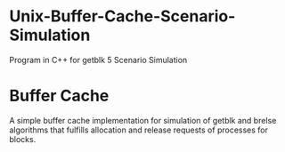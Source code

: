 # Unix-Buffer-Cache-Scenario-Simulation
Program in C++ for getblk 5 Scenario Simulation

# Buffer Cache

A simple buffer cache implementation for simulation of getblk and brelse algorithms that fulfills allocation and release requests of processes for blocks.
